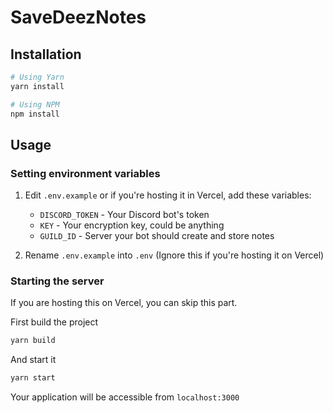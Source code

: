 # SaveDeezNotes

## Installation

```sh
# Using Yarn
yarn install

# Using NPM
npm install
```

## Usage

### Setting environment variables

1. Edit `.env.example` or if you're hosting it in Vercel, add these variables:
   - `DISCORD_TOKEN` - Your Discord bot's token
   - `KEY` - Your encryption key, could be anything
   - `GUILD_ID` - Server your bot should create and store notes

2. Rename `.env.example` into `.env` (Ignore this if you're hosting it on Vercel)

### Starting the server

If you are hosting this on Vercel, you can skip this part.

First build the project

```sh
yarn build
```

And start it

```sh
yarn start
```

Your application will be accessible from `localhost:3000`
